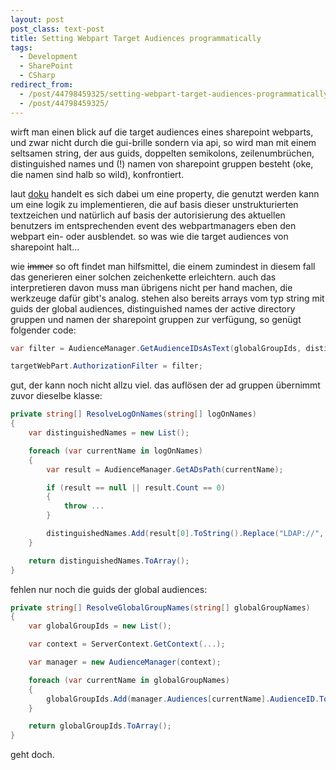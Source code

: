 ```yaml
---
layout: post
post_class: text-post
title: Setting Webpart Target Audiences programmatically
tags:
  - Development
  - SharePoint
  - CSharp
redirect_from:
  - /post/44798459325/setting-webpart-target-audiences-programmatically/
  - /post/44798459325/
---
```

wirft man einen blick auf die target audiences eines sharepoint webparts, und zwar nicht durch die gui-brille sondern via api, so wird man mit einem seltsamen string, der aus guids, doppelten semikolons, zeilenumbrüchen, distinguished names und (!) namen von sharepoint gruppen besteht (oke, die namen sind halb so wild), konfrontiert.

laut [doku][0] handelt es sich dabei um eine property, die genutzt werden kann um eine logik zu implementieren, die auf basis dieser unstrukturierten textzeichen und natürlich auf basis der autorisierung des aktuellen benutzers im entsprechenden event des webpartmanagers eben den webpart ein- oder ausblendet. so was wie die target audiences von sharepoint halt...

wie <s>immer</s> so oft findet man hilfsmittel, die einem zumindest in diesem fall das generieren einer solchen zeichenkette erleichtern. auch das interpretieren davon muss man übrigens nicht per hand machen, die werkzeuge dafür gibt's analog. stehen also bereits arrays vom typ string mit guids der global audiences, distinguished names der active directory gruppen und namen der sharepoint gruppen zur verfügung, so genügt folgender code:

```csharp
var filter = AudienceManager.GetAudienceIDsAsText(globalGroupIds, distinguishedNames, localGroupNames);

targetWebPart.AuthorizationFilter = filter;
```

gut, der kann noch nicht allzu viel. das auflösen der ad gruppen übernimmt zuvor dieselbe klasse:

```csharp
private string[] ResolveLogOnNames(string[] logOnNames)
{
    var distinguishedNames = new List();

    foreach (var currentName in logOnNames)
    {
        var result = AudienceManager.GetADsPath(currentName);

        if (result == null || result.Count == 0)
        {
            throw ...
        }

        distinguishedNames.Add(result[0].ToString().Replace("LDAP://", ""));
    }

    return distinguishedNames.ToArray();
}
```

fehlen nur noch die guids der global audiences:

```csharp
private string[] ResolveGlobalGroupNames(string[] globalGroupNames)
{
    var globalGroupIds = new List();

    var context = ServerContext.GetContext(...);

    var manager = new AudienceManager(context);

    foreach (var currentName in globalGroupNames)
    {
        globalGroupIds.Add(manager.Audiences[currentName].AudienceID.ToString());
    }

    return globalGroupIds.ToArray();
}
```

geht doch.

[0]: https://msdn.microsoft.com/library/system.web.ui.webcontrols.webparts.webpart.authorizationfilter
